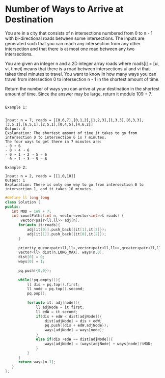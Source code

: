 # Number of Ways to Arrive at Destination

You are in a city that consists of n intersections numbered from 0 to n - 1 with bi-directional roads between some intersections. The inputs are generated such that you can reach any intersection from any other intersection and that there is at most one road between any two intersections.

You are given an integer n and a 2D integer array roads where roads[i] = [ui, vi, timei] means that there is a road between intersections ui and vi that takes timei minutes to travel. You want to know in how many ways you can travel from intersection 0 to intersection n - 1 in the shortest amount of time.

Return the number of ways you can arrive at your destination in the shortest amount of time. Since the answer may be large, return it modulo 109 + 7.

 ```

Example 1:


Input: n = 7, roads = [[0,6,7],[0,1,2],[1,2,3],[1,3,3],[6,3,3],[3,5,1],[6,5,1],[2,5,1],[0,4,5],[4,6,2]]
Output: 4
Explanation: The shortest amount of time it takes to go from intersection 0 to intersection 6 is 7 minutes.
The four ways to get there in 7 minutes are:
- 0 ➝ 6
- 0 ➝ 4 ➝ 6
- 0 ➝ 1 ➝ 2 ➝ 5 ➝ 6
- 0 ➝ 1 ➝ 3 ➝ 5 ➝ 6

```

```
Example 2:

Input: n = 2, roads = [[1,0,10]]
Output: 1
Explanation: There is only one way to go from intersection 0 to intersection 1, and it takes 10 minutes.
 ```
 
 
 ```cpp
 #define ll long long
class Solution {
public:
    int MOD = 1e9 + 7;
    int countPaths(int n, vector<vector<int>>& roads) {
        vector<pair<ll,ll>> adj[n];
       for(auto it:roads){
           adj[it[0]].push_back({it[1],it[2]});
           adj[it[1]].push_back({it[0],it[2]});
       }
       
       priority_queue<pair<ll,ll>,vector<pair<ll,ll>>,greater<pair<ll,ll>>> pq;
       vector<ll> dist(n,LONG_MAX), ways(n,0);
       dist[0] = 0;
       ways[0] = 1;
       
       pq.push({0,0});
       
       while(!pq.empty()){
           ll dis = pq.top().first;
           ll node = pq.top().second;
           pq.pop();
           
           for(auto it: adj[node]){
               ll adjNode = it.first;
               ll edW = it.second;
               if(dis + edW < dist[adjNode]){
                   dist[adjNode] = dis + edW;
                   pq.push({dis + edW,adjNode});
                   ways[adjNode] = ways[node];
               }
               else if(dis +edW == dist[adjNode]){
                   ways[adjNode] = (ways[adjNode] + ways[node])%MOD;
               }
           }
       }
       return ways[n-1];
    }
};
 
 ```
